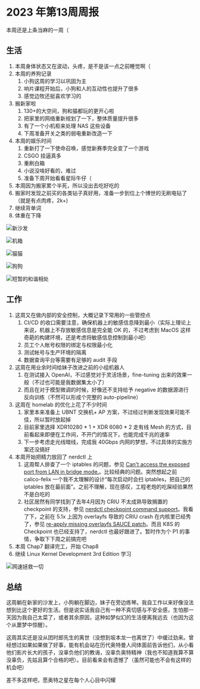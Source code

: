 # 2023 年第13周周报

本周还是上条当麻的一周（

## 生活

1. 本周身体状态又在波动，头疼，是不是该一点之前睡觉啊（
2. 本周的养狗记录
    1. 小狗这周的学习以巩固为主
    2. 响片课程开始后，小狗和人的互动性也提升了很多
    3. 感觉边牧还挺喜欢学习的
3. 搬新家啦
    1. 130+的大空间，狗和猫都玩的更开心啦
    2. 把家里的网络重新规划了一下，整体质量提升很多
    3. 有了一个小机柜来处理 NAS 这些设备
    4. 下周准备开关之类的弱电重新改造一下
4. 本周的娱乐时间
    1. 重新打了一下使命召唤，感觉新赛季完全变了一个游戏
    2. CSGO 挂逼真多
    3. 重刷白箱
    4. 小说没啥好看的，难过
    5. 准备下周开始看看星际牛仔（
5. 本周因为搬家累个半死，所以没出去吃好吃的
6. 搬家时发现之前买的各类钻子真好用，准备一步到位上个博世的无刷电钻了（就是有点肉疼，2k+)
7. 继续背单词
8. 体重在下降

![新沙发](https://user-images.githubusercontent.com/7054676/230129986-caf65c46-04fe-42a5-be19-d038586228f4.png)

![机箱](https://user-images.githubusercontent.com/7054676/230130114-7e2c2aa1-9b7f-4d54-a535-5bc106492db9.png)

![猫猫](https://user-images.githubusercontent.com/7054676/230130228-4eca9a8b-8667-45ca-8858-b549fefbee6e.png)

![狗狗](https://user-images.githubusercontent.com/7054676/230130344-abd8c461-75b9-4dff-9b1c-63f90c20b2ed.png)

![短暂的和谐相处](https://user-images.githubusercontent.com/7054676/230130486-bf6d4b82-4c7e-46c5-93f0-33ed6350e49b.png)

## 工作

1. 这周又在做内部的安全控制，大概记录下常用的一些管控点
    1. CI/CD 的收口需要注意，确保机器上的敏感信息降到最小（实际上理论上来说，机器上不存放敏感信息是完全能 OK 的，不过考虑到 MacOS 这样奇葩的构建环境，还是考虑将敏感信息控制到最小吧）
    2. 员工个人帐号权限的绑定与权限最小化
    3. 测试帐号与生产环境的隔离
    4. 数据查询平台等需要有足够的 audit 手段
2. 这周在用业余时间给妹子改进之前的小组机器人
    1. 在测试接入 OpenAI，不过感觉对于灵活场景，fine-tuning 出来的效果一般（不过也可能是我数据集太小了）
    2. 而且在对于模型微调的时候，好像还不支持给予 negative 的数据源进行反向训练（不然可以形成个完整的 auto-pipeline）
3. 这周在 homelab 的优化上花了不少时间
    1. 家里本来准备上 UBNT 交换机+ AP 方案，不过经过判断发现效果可能不佳，所以暂时放起掉
    2. 目前家里选择 XDR10280 * 1 + XDR 6080 * 2 走有线 Mesh 的方式，目前看起来即便在工作间，不开门的情况下，也能完成千兆的速率
    3. 下一步考虑走光线暗线，完成我 40Gbps 内网的梦想，不过具体的实施方案还没搞好
4. 本周开始把精力放回了 nerdctl 上
    1. 这周帮人排查了一个 iptables 的问题，参见 [Can't access the exposed port from LAN in bridge mode.](https://github.com/containerd/nerdctl/discussions/2142?converting=1)。比较经典的问题。突然想起之前 calico-felix 一个我不太理解的设计“每次启动时会扫 iptables，把自己的 iptables 放在最前面”。之前不理解，现在感叹，工程老炮的吃屎经验果然不是白吃的
    2. 社区居然有同学找到了去年4月因为 CRIU 不太成熟导致搁置的 checkpoint 的支持，参见 [nerdctl checkpoint command support](https://github.com/containerd/nerdctl/issues/956)。我看了下，之前在 5.1x 上因为 overlayfs 导致的 CRIU crash 在内核里已经秀了，参见 [re-apply missing overlayfs SAUCE patch](https://bugs.launchpad.net/ubuntu/+source/linux/+bug/1967924)。而且 K8S 的 Checkpoint 也已经支持了，nerdctl 也最好跟进了。暂时作为个 P1 的事情，争取下下周之前搞完吧
5. 本周 Chap7 翻译完工，开始 Chap8
6. 继续 Linux Kernel Development 3rd Edition 学习

![网速拯救一切](https://user-images.githubusercontent.com/7054676/230130744-e2730f75-f9fe-48a9-ac76-67a5cc0e9763.png)

## 总结

这周躺在新家的沙发上，小狗躺在脚边，妹子在旁边练琴。我自工作以来好像没法想到比这个更好的生活。但是说实话我自己有一种不真切感与不安全感，生怕那一天因为我自己太菜了，或者其余原因，这种如梦似幻的生活便离我远去（也因为这个从噩梦中惊醒）。

这周其实还是没从团时郎先生的离世（没想到坂本龙一也离世了）中缓过劲来。曾经想过如果如果做了好事，能有机会站在历代奥特曼人间体面前告诉他们，从小看他们影片长大的孩子，没辜负他们的教诲，没辜负奥特精神（我也不知道我算不算没辜负，先姑且算个合格的吧）。目前看来会有遗憾了（虽然可能也不会有这样的机会吧）

差不多这样吧，愿奥特之星在每个人心目中闪耀
